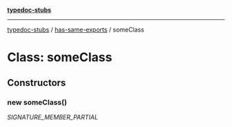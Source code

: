 [**typedoc-stubs**](../../index.md)

***

[typedoc-stubs](../../index.md) / [has-same-exports](../index.md) / someClass

# Class: someClass

## Constructors

<a id="constructors" name="constructors"></a>

### new someClass()

_SIGNATURE_MEMBER_PARTIAL_
